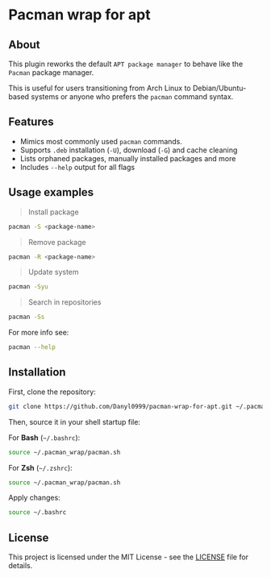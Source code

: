 # Pacman wrap for apt
## About

This plugin reworks the default `APT package manager` 
to behave like the `Pacman` package manager.

This is useful for users transitioning from Arch Linux to Debian/Ubuntu-based systems
or anyone who prefers the `pacman` command syntax.

## Features

- Mimics most commonly used `pacman` commands.
- Supports `.deb` installation (`-U`), download (`-G`) and cache cleaning
- Lists orphaned packages, manually installed packages and more
- Includes `--help` output for all flags

## Usage examples

> Install package

```bash
pacman -S <package-name>
```

> Remove package

```bash
pacman -R <package-name>
```

> Update system

```bash
pacman -Syu
```

> Search in repositories

```bash
pacman -Ss
```

For more info see:

```bash
pacman --help
```

## Installation

First, clone the repository:

```bash
git clone https://github.com/Danyl0999/pacman-wrap-for-apt.git ~/.pacman_wrap
```

Then, source it in your shell startup file:

For **Bash** (`~/.bashrc`):

```bash
source ~/.pacman_wrap/pacman.sh
```

For **Zsh** (`~/.zshrc`):

```bash
source ~/.pacman_wrap/pacman.sh
```

Apply changes:

```bash
source ~/.bashrc
```

## License

This project is licensed under the MIT License - see the [LICENSE](LICENSE) file for details.

